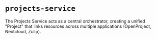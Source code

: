 # `projects-service`

The Projects Service acts as a central orchestrator, creating a unified "Project" that links resources across multiple applications (OpenProject, Nextcloud, Zulip). 